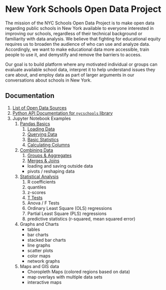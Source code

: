 New York Schools Open Data Project
==================================

The mission of the NYC Schools Open Data Project is to make open data regarding public schools in New York available to everyone interested in improving our schools, regardless of their technical background or familiarity with data analysis. We believe that fighting for educational equity requires us to broaden the audience of who can use and analyze data. Accordingly, we want to make educational data more accessible, train people to use it, and demystify and remove the barriers to access.

Our goal is to build platform where any motivated individual or groups can evaluate available school data, interpret it to help understand issues they care about, and employ data as part of larger arguments in our conversations about schools in New York.

Documentation
-------------
1. [List of Open Data Sources](data-sources.md)
2. [Python API Documentation for `nycschools` library]("api/nycschools/index.html")
3. Jupyter Notebook Examples
   1. [Pandas Basics](https://github.com/adelphi-ed-tech/nycschools/tree/a0b29340b5b781e108885355714e2149a4a6c37f/nb/01-Basics)
      1. [Loading Data](https://github.com/adelphi-ed-tech/nycschools/blob/main/nb/01-Basics/01-loading-data.ipynb)
      2. [Querying Data](https://github.com/adelphi-ed-tech/nycschools/blob/main/nb/01-Basics/02-querying-data.ipynb)
      3. [Basic Statistics](https://github.com/adelphi-ed-tech/nycschools/blob/a0b29340b5b781e108885355714e2149a4a6c37f/nb/01-Basics/03-basic-stats.ipynb)
      4. [Calculating Columns](https://github.com/adelphi-ed-tech/nycschools/blob/a0b29340b5b781e108885355714e2149a4a6c37f/nb/01-Basics/04-calculating-columns.ipynb)
   2. [Combining Data](https://github.com/adelphi-ed-tech/nycschools/tree/a0b29340b5b781e108885355714e2149a4a6c37f/nb/02-Combining-Data)
      1. [Groups & Aggregates](https://github.com/adelphi-ed-tech/nycschools/blob/a0b29340b5b781e108885355714e2149a4a6c37f/nb/02-Combining-Data/01-group-and-agg.ipynb)
      2. [Merges & Joins](https://github.com/adelphi-ed-tech/nycschools/blob/a0b29340b5b781e108885355714e2149a4a6c37f/nb/02-Combining-Data/02-merge-and-join.ipynb)
      - loading and saving outside data
      - pivots / reshaping data
   3. [Statistical Analysis](https://github.com/adelphi-ed-tech/nycschools/tree/a0b29340b5b781e108885355714e2149a4a6c37f/nb/04-Statistics)
      1. R coefficients
      2. quantiles
      3. z-scores
      4. [T Tests](https://github.com/adelphi-ed-tech/nycschools/blob/a0b29340b5b781e108885355714e2149a4a6c37f/nb/04-Statistics/correlation-and-t_tests.ipynb)
      5. Anova / F Tests
      6. Ordinary Least Square (OLS) regressions
      7. Partial Least Square (PLS) regressions
      8. predictive statistics (r-squared, mean squared error)
   4. Graphs and Charts
      - tables
      - bar charts
      - stacked bar charts
      - line graphs
      - scatter plots
      - color maps
      - network graphs
   5. Maps and GIS data
      - Choropleth Maps (colored regions based on data)
      - map overlays with multiple data sets
      - interactive maps
